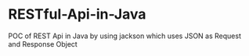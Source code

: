 # RESTful-Api-in-Java
POC of REST Api in Java by using jackson which uses JSON as Request and Response Object 
